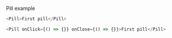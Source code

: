 Pill example

```js
<Pill>First pill</Pill>
```

```js
<Pill onClick={() => {}} onClose={() => {}}>First pill</Pill>
```